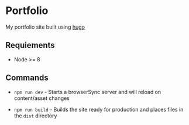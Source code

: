 # Portfolio

My portfolio site built using [hugo](https://gohugo.io/)

## Requiements

* Node >= 8

## Commands

* `npm run dev` - Starts a browserSync server and will reload on content/asset changes

* `npm run build` - Builds the site ready for production and places files in the `dist` directory